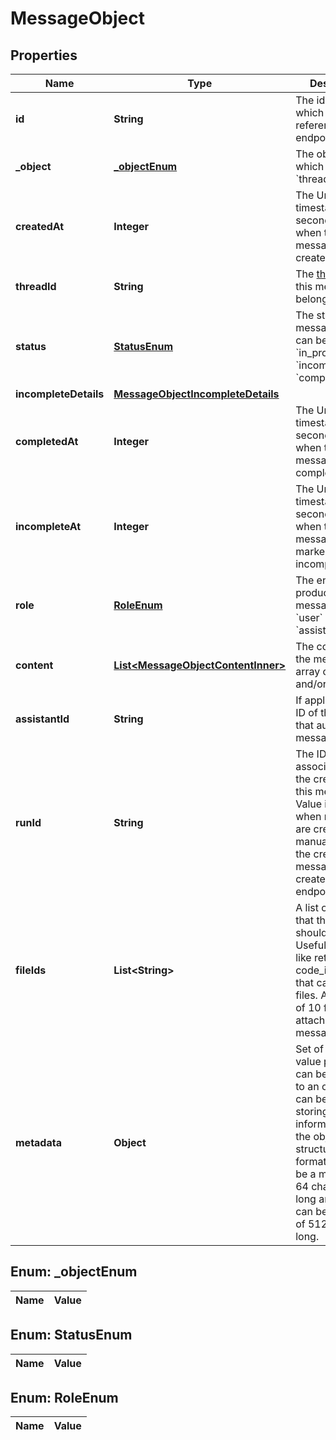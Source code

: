

# MessageObject

## Properties

Name | Type | Description | Notes
------------ | ------------- | ------------- | -------------
**id** | **String** | The identifier, which can be referenced in API endpoints. | 
**_object** | [**_objectEnum**](#_objectEnum) | The object type, which is always &#x60;thread.message&#x60;. | 
**createdAt** | **Integer** | The Unix timestamp (in seconds) for when the message was created. | 
**threadId** | **String** | The [thread](/docs/api-reference/threads) ID that this message belongs to. | 
**status** | [**StatusEnum**](#StatusEnum) | The status of the message, which can be either &#x60;in_progress&#x60;, &#x60;incomplete&#x60;, or &#x60;completed&#x60;. | 
**incompleteDetails** | [**MessageObjectIncompleteDetails**](MessageObjectIncompleteDetails.md) |  | 
**completedAt** | **Integer** | The Unix timestamp (in seconds) for when the message was completed. | 
**incompleteAt** | **Integer** | The Unix timestamp (in seconds) for when the message was marked as incomplete. | 
**role** | [**RoleEnum**](#RoleEnum) | The entity that produced the message. One of &#x60;user&#x60; or &#x60;assistant&#x60;. | 
**content** | [**List&lt;MessageObjectContentInner&gt;**](MessageObjectContentInner.md) | The content of the message in array of text and/or images. | 
**assistantId** | **String** | If applicable, the ID of the [assistant](/docs/api-reference/assistants) that authored this message. | 
**runId** | **String** | The ID of the [run](/docs/api-reference/runs) associated with the creation of this message. Value is &#x60;null&#x60; when messages are created manually using the create message or create thread endpoints. | 
**fileIds** | **List&lt;String&gt;** | A list of [file](/docs/api-reference/files) IDs that the assistant should use. Useful for tools like retrieval and code_interpreter that can access files. A maximum of 10 files can be attached to a message. | 
**metadata** | **Object** | Set of 16 key-value pairs that can be attached to an object. This can be useful for storing additional information about the object in a structured format. Keys can be a maximum of 64 characters long and values can be a maxium of 512 characters long.  | 


## Enum: _objectEnum

Name | Value
---- | -----


## Enum: StatusEnum

Name | Value
---- | -----


## Enum: RoleEnum

Name | Value
---- | -----




